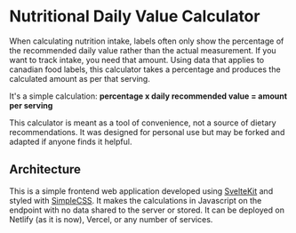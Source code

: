 # Nutritional Daily Value Calculator
When calculating nutrition intake, labels often only show the percentage of the recommended daily value rather than the actual measurement. If you want to track intake, you need that amount. Using data that applies to canadian food labels, this calculator takes a percentage and produces the calculated amount as per that serving.

It's a simple calculation:
**percentage x daily recommended value = amount per serving**

This calculator is meant as a tool of convenience, not a source of dietary recommendations. It was designed for personal use but may be forked and adapted if anyone finds it helpful.

## Architecture
This is a simple frontend web application developed using [SvelteKit](https://kit.svelte.dev) and styled with [SimpleCSS](https://simplecss.org). It makes the calculations in Javascript on the endpoint with no data shared to the server or stored. It can be deployed on Netlify (as it is now), Vercel, or any number of services.
